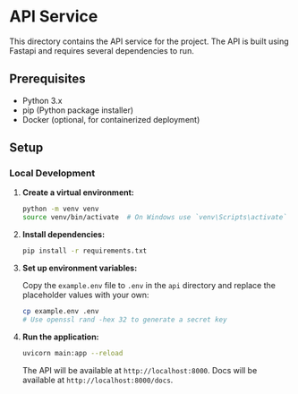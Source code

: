 # API Service

This directory contains the API service for the project. The API is built using Fastapi and requires several dependencies to run.

## Prerequisites

- Python 3.x
- pip (Python package installer)
- Docker (optional, for containerized deployment)

## Setup

### Local Development

1. **Create a virtual environment:**

    ```sh
    python -m venv venv
    source venv/bin/activate  # On Windows use `venv\Scripts\activate`
    ```

3. **Install dependencies:**

    ```sh
    pip install -r requirements.txt
    ```

4. **Set up environment variables:**

   Copy the `example.env` file to `.env` in the `api` directory and replace the placeholder values with your own:

    ```sh
    cp example.env .env
   # Use openssl rand -hex 32 to generate a secret key
    ```

5. **Run the application:**

    ```sh
    uvicorn main:app --reload
    ```

   The API will be available at `http://localhost:8000`.
   Docs will be available at `http://localhost:8000/docs`.

